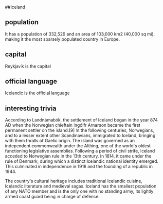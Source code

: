 ##Iceland
## population
 It has a population of 332,529 and an area of 103,000 km2 (40,000 sq mi), making it the most sparsely populated country in Europe.

## capital
Reykjavík is the capital
 
## official language

Icelandic is the official language

## interesting trivia
According to Landnámabók, the settlement of Iceland began in the year 874 AD when the Norwegian chieftain Ingólfr Arnarson became the first permanent settler on the island.[9] In the following centuries, Norwegians, and to a lesser extent other Scandinavians, immigrated to Iceland, bringing with them thralls of Gaelic origin. The island was governed as an independent commonwealth under the Althing, one of the world's oldest functioning legislative assemblies. Following a period of civil strife, Iceland acceded to Norwegian rule in the 13th century. In 1814, it came under the rule of Denmark, during which a distinct Icelandic national identity emerged. This culminated in independence in 1918 and the founding of a republic in 1944. 

The country's cultural heritage includes traditional Icelandic cuisine, Icelandic literature and medieval sagas. Iceland has the smallest population of any NATO member and is the only one with no standing army, its lightly armed coast guard being in charge of defence.
